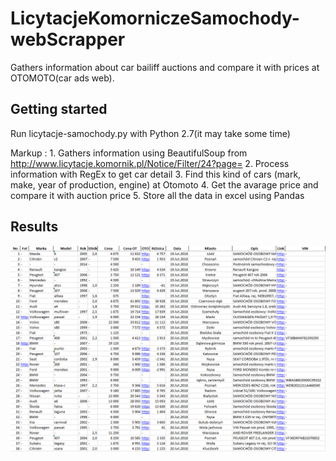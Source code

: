 # LicytacjeKomorniczeSamochody-webScrapper
Gathers information about car bailiff auctions and compare it with prices at OTOMOTO(car ads web).

## Getting started
Run licytacje-samochody.py with Python 2.7(it may take some time)

 Markup : 1. Gathers information using BeautifulSoup from http://www.licytacje.komornik.pl/Notice/Filter/24?page=
          2. Process information with RegEx to get car detail
          3. Find this kind of cars (mark, make, year of production, engine) at Otomoto
          4. Get the avarage price and compare it with auction price
          5. Store all the data in excel using Pandas
          
## Results
![Output](output.png)
          

